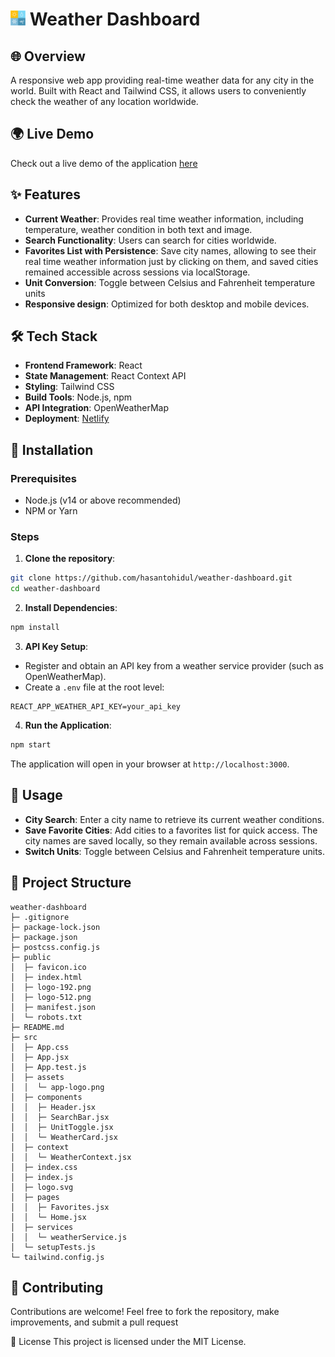# <img src="src/assets/app-logo.png" width="24px"> Weather Dashboard

## 🌐 Overview
A responsive web app providing real-time weather data for any city in the world. Built with React and Tailwind CSS, it allows users to conveniently check the weather of any location worldwide.

## 🌍 Live Demo
Check out a live demo of the application <a href="https://tohid-weather-dashboard.netlify.app/">here</a>

## ✨ Features
- **Current Weather**: Provides real time weather information, including temperature, weather condition in both text and image.
- **Search Functionality**: Users can search for cities worldwide.
- **Favorites List with Persistence**: Save city names, allowing to see their real time weather information just by clicking on them, and saved cities remained accessible across sessions via localStorage.
- **Unit Conversion**: Toggle between Celsius and Fahrenheit temperature units
- **Responsive design**: Optimized for both desktop and mobile devices.

## 🛠️ Tech Stack
- **Frontend Framework**: React
- **State Management**: React Context API
- **Styling**: Tailwind CSS
- **Build Tools**: Node.js, npm
- **API Integration**: OpenWeatherMap
- **Deployment**: <a href="https://www.netlify.com">Netlify</a>

## 🚀 Installation
### Prerequisites
- Node.js (v14 or above recommended)
- NPM or Yarn

### Steps
1. **Clone the repository**:
```bash
git clone https://github.com/hasantohidul/weather-dashboard.git
cd weather-dashboard
```
2. **Install Dependencies**:
```bash
npm install
```
3. **API Key Setup**:
- Register and obtain an API key from a weather service provider (such as OpenWeatherMap).
- Create a `.env` file at the root level:
```plaintext
REACT_APP_WEATHER_API_KEY=your_api_key
```
4. **Run the Application**:
```bash
npm start
```
The application will open in your browser at `http://localhost:3000`.

## 📖 Usage
- **City Search**: Enter a city name to retrieve its current weather conditions.
- **Save Favorite Cities**: Add cities to a favorites list for quick access. The city names are saved locally, so they remain available across sessions.
- **Switch Units**: Toggle between Celsius and Fahrenheit temperature units.

## 📂 Project Structure

```plaintext
weather-dashboard
├─ .gitignore
├─ package-lock.json
├─ package.json
├─ postcss.config.js
├─ public
│  ├─ favicon.ico
│  ├─ index.html
│  ├─ logo-192.png
│  ├─ logo-512.png
│  ├─ manifest.json
│  └─ robots.txt
├─ README.md
├─ src
│  ├─ App.css
│  ├─ App.jsx
│  ├─ App.test.js
│  ├─ assets
│  │  └─ app-logo.png
│  ├─ components
│  │  ├─ Header.jsx
│  │  ├─ SearchBar.jsx
│  │  ├─ UnitToggle.jsx
│  │  └─ WeatherCard.jsx
│  ├─ context
│  │  └─ WeatherContext.jsx
│  ├─ index.css
│  ├─ index.js
│  ├─ logo.svg
│  ├─ pages
│  │  ├─ Favorites.jsx
│  │  └─ Home.jsx
│  ├─ services
│  │  └─ weatherService.js
│  └─ setupTests.js
└─ tailwind.config.js
```

## 🤝 Contributing
Contributions are welcome! Feel free to fork the repository, make improvements, and submit a pull request

📄 License
This project is licensed under the MIT License.